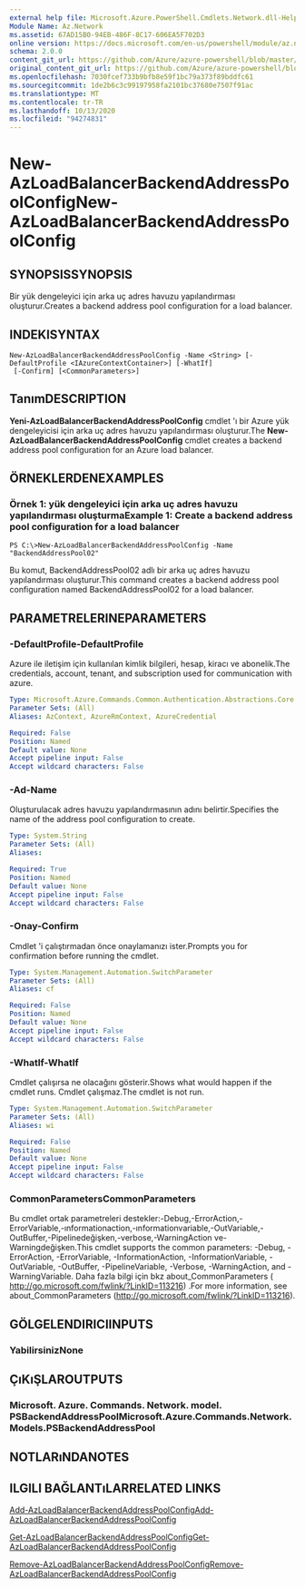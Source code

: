 ```yaml
---
external help file: Microsoft.Azure.PowerShell.Cmdlets.Network.dll-Help.xml
Module Name: Az.Network
ms.assetid: 67AD15B0-94EB-486F-8C17-606EA5F702D3
online version: https://docs.microsoft.com/en-us/powershell/module/az.network/new-azloadbalancerbackendaddresspoolconfig
schema: 2.0.0
content_git_url: https://github.com/Azure/azure-powershell/blob/master/src/Network/Network/help/New-AzLoadBalancerBackendAddressPoolConfig.md
original_content_git_url: https://github.com/Azure/azure-powershell/blob/master/src/Network/Network/help/New-AzLoadBalancerBackendAddressPoolConfig.md
ms.openlocfilehash: 7030fcef733b9bfb8e59f1bc79a373f89bddfc61
ms.sourcegitcommit: 1de2b6c3c99197958fa2101bc37680e7507f91ac
ms.translationtype: MT
ms.contentlocale: tr-TR
ms.lasthandoff: 10/13/2020
ms.locfileid: "94274831"
---
```

# <span data-ttu-id="0175d-101">New-AzLoadBalancerBackendAddressPoolConfig</span><span class="sxs-lookup"><span data-stu-id="0175d-101">New-AzLoadBalancerBackendAddressPoolConfig</span></span>

## <span data-ttu-id="0175d-102">SYNOPSIS</span><span class="sxs-lookup"><span data-stu-id="0175d-102">SYNOPSIS</span></span>
<span data-ttu-id="0175d-103">Bir yük dengeleyici için arka uç adres havuzu yapılandırması oluşturur.</span><span class="sxs-lookup"><span data-stu-id="0175d-103">Creates a backend address pool configuration for a load balancer.</span></span>

## <span data-ttu-id="0175d-104">INDEKI</span><span class="sxs-lookup"><span data-stu-id="0175d-104">SYNTAX</span></span>

```
New-AzLoadBalancerBackendAddressPoolConfig -Name <String> [-DefaultProfile <IAzureContextContainer>] [-WhatIf]
 [-Confirm] [<CommonParameters>]
```

## <span data-ttu-id="0175d-105">Tanım</span><span class="sxs-lookup"><span data-stu-id="0175d-105">DESCRIPTION</span></span>
<span data-ttu-id="0175d-106">**Yeni-AzLoadBalancerBackendAddressPoolConfig** cmdlet 'ı bir Azure yük dengeleyicisi için arka uç adres havuzu yapılandırması oluşturur.</span><span class="sxs-lookup"><span data-stu-id="0175d-106">The **New-AzLoadBalancerBackendAddressPoolConfig** cmdlet creates a backend address pool configuration for an Azure load balancer.</span></span>

## <span data-ttu-id="0175d-107">ÖRNEKLERDEN</span><span class="sxs-lookup"><span data-stu-id="0175d-107">EXAMPLES</span></span>

### <span data-ttu-id="0175d-108">Örnek 1: yük dengeleyici için arka uç adres havuzu yapılandırması oluşturma</span><span class="sxs-lookup"><span data-stu-id="0175d-108">Example 1: Create a backend address pool configuration for a load balancer</span></span>
```
PS C:\>New-AzLoadBalancerBackendAddressPoolConfig -Name "BackendAddressPool02"
```

<span data-ttu-id="0175d-109">Bu komut, BackendAddressPool02 adlı bir arka uç adres havuzu yapılandırması oluşturur.</span><span class="sxs-lookup"><span data-stu-id="0175d-109">This command creates a backend address pool configuration named BackendAddressPool02 for a load balancer.</span></span>

## <span data-ttu-id="0175d-110">PARAMETRELERINE</span><span class="sxs-lookup"><span data-stu-id="0175d-110">PARAMETERS</span></span>

### <span data-ttu-id="0175d-111">-DefaultProfile</span><span class="sxs-lookup"><span data-stu-id="0175d-111">-DefaultProfile</span></span>
<span data-ttu-id="0175d-112">Azure ile iletişim için kullanılan kimlik bilgileri, hesap, kiracı ve abonelik.</span><span class="sxs-lookup"><span data-stu-id="0175d-112">The credentials, account, tenant, and subscription used for communication with azure.</span></span>

```yaml
Type: Microsoft.Azure.Commands.Common.Authentication.Abstractions.Core.IAzureContextContainer
Parameter Sets: (All)
Aliases: AzContext, AzureRmContext, AzureCredential

Required: False
Position: Named
Default value: None
Accept pipeline input: False
Accept wildcard characters: False
```

### <span data-ttu-id="0175d-113">-Ad</span><span class="sxs-lookup"><span data-stu-id="0175d-113">-Name</span></span>
<span data-ttu-id="0175d-114">Oluşturulacak adres havuzu yapılandırmasının adını belirtir.</span><span class="sxs-lookup"><span data-stu-id="0175d-114">Specifies the name of the address pool configuration to create.</span></span>

```yaml
Type: System.String
Parameter Sets: (All)
Aliases:

Required: True
Position: Named
Default value: None
Accept pipeline input: False
Accept wildcard characters: False
```

### <span data-ttu-id="0175d-115">-Onay</span><span class="sxs-lookup"><span data-stu-id="0175d-115">-Confirm</span></span>
<span data-ttu-id="0175d-116">Cmdlet 'i çalıştırmadan önce onaylamanızı ister.</span><span class="sxs-lookup"><span data-stu-id="0175d-116">Prompts you for confirmation before running the cmdlet.</span></span>

```yaml
Type: System.Management.Automation.SwitchParameter
Parameter Sets: (All)
Aliases: cf

Required: False
Position: Named
Default value: None
Accept pipeline input: False
Accept wildcard characters: False
```

### <span data-ttu-id="0175d-117">-WhatIf</span><span class="sxs-lookup"><span data-stu-id="0175d-117">-WhatIf</span></span>
<span data-ttu-id="0175d-118">Cmdlet çalışırsa ne olacağını gösterir.</span><span class="sxs-lookup"><span data-stu-id="0175d-118">Shows what would happen if the cmdlet runs.</span></span> <span data-ttu-id="0175d-119">Cmdlet çalışmaz.</span><span class="sxs-lookup"><span data-stu-id="0175d-119">The cmdlet is not run.</span></span>

```yaml
Type: System.Management.Automation.SwitchParameter
Parameter Sets: (All)
Aliases: wi

Required: False
Position: Named
Default value: None
Accept pipeline input: False
Accept wildcard characters: False
```

### <span data-ttu-id="0175d-120">CommonParameters</span><span class="sxs-lookup"><span data-stu-id="0175d-120">CommonParameters</span></span>
<span data-ttu-id="0175d-121">Bu cmdlet ortak parametreleri destekler:-Debug,-ErrorAction,-ErrorVariable,-ınformationaction,-ınformationvariable,-OutVariable,-OutBuffer,-Pipelinedeğişken,-verbose,-WarningAction ve-Warningdeğişken.</span><span class="sxs-lookup"><span data-stu-id="0175d-121">This cmdlet supports the common parameters: -Debug, -ErrorAction, -ErrorVariable, -InformationAction, -InformationVariable, -OutVariable, -OutBuffer, -PipelineVariable, -Verbose, -WarningAction, and -WarningVariable.</span></span> <span data-ttu-id="0175d-122">Daha fazla bilgi için bkz about_CommonParameters ( http://go.microsoft.com/fwlink/?LinkID=113216) .</span><span class="sxs-lookup"><span data-stu-id="0175d-122">For more information, see about_CommonParameters (http://go.microsoft.com/fwlink/?LinkID=113216).</span></span>

## <span data-ttu-id="0175d-123">GÖLGELENDIRICI</span><span class="sxs-lookup"><span data-stu-id="0175d-123">INPUTS</span></span>

### <span data-ttu-id="0175d-124">Yabilirsiniz</span><span class="sxs-lookup"><span data-stu-id="0175d-124">None</span></span>

## <span data-ttu-id="0175d-125">ÇıKıŞLAR</span><span class="sxs-lookup"><span data-stu-id="0175d-125">OUTPUTS</span></span>

### <span data-ttu-id="0175d-126">Microsoft. Azure. Commands. Network. model. PSBackendAddressPool</span><span class="sxs-lookup"><span data-stu-id="0175d-126">Microsoft.Azure.Commands.Network.Models.PSBackendAddressPool</span></span>

## <span data-ttu-id="0175d-127">NOTLARıNDA</span><span class="sxs-lookup"><span data-stu-id="0175d-127">NOTES</span></span>

## <span data-ttu-id="0175d-128">ILGILI BAĞLANTıLAR</span><span class="sxs-lookup"><span data-stu-id="0175d-128">RELATED LINKS</span></span>

[<span data-ttu-id="0175d-129">Add-AzLoadBalancerBackendAddressPoolConfig</span><span class="sxs-lookup"><span data-stu-id="0175d-129">Add-AzLoadBalancerBackendAddressPoolConfig</span></span>](./Add-AzLoadBalancerBackendAddressPoolConfig.md)

[<span data-ttu-id="0175d-130">Get-AzLoadBalancerBackendAddressPoolConfig</span><span class="sxs-lookup"><span data-stu-id="0175d-130">Get-AzLoadBalancerBackendAddressPoolConfig</span></span>](./Get-AzLoadBalancerBackendAddressPoolConfig.md)

[<span data-ttu-id="0175d-131">Remove-AzLoadBalancerBackendAddressPoolConfig</span><span class="sxs-lookup"><span data-stu-id="0175d-131">Remove-AzLoadBalancerBackendAddressPoolConfig</span></span>](./Remove-AzLoadBalancerBackendAddressPoolConfig.md)


